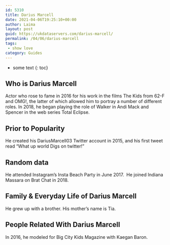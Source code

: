 ```yaml
---
id: 5310
title: Darius Marcell
date: 2021-04-06T19:25:10+00:00
author: Laima
layout: post
guid: https://ukdataservers.com/darius-marcell/
permalink: /04/06/darius-marcell
tags:
 - show love
category: Guides
---
```


* some text
{: toc}


## Who is Darius Marcell
                  
                  
                  
Actor who rose to fame in 2016 for his work in the films The Kids from 62-F and OMG!, the latter of which allowed him to portray a number of different roles. In 2018, he began playing the role of Walker in Andi Mack and Spencer in the web series Total Eclipse.
                  
              
            
              
            
                
                
                
## Prior to Popularity
                  
                  
                  
He created his DariusMarcell03 Twitter account in 2015, and his first tweet read &#8220;What up world Digs on twitter!&#8221;
                  
              
            
              
            
                
                
                
## Random data
                  
                  
                  
He attended Instagram&#8217;s Insta Beach Party in June 2017.  He joined Indiana Massara on Brat Chat in 2018.
                  
              
            
              
            
                
                
                
## Family & Everyday Life of Darius Marcell
                  
                  
                  
He grew up with a brother. His mother&#8217;s name is Tia.
                  
              
            
              
            
                
                
                
## People Related With Darius Marcell
                  
                  
                  
In 2016, he modeled for Big City Kids Magazine with Kaegan Baron.
                  
              
            
              
            
                
              
            
              
              
            
            
              
            
          
          
          